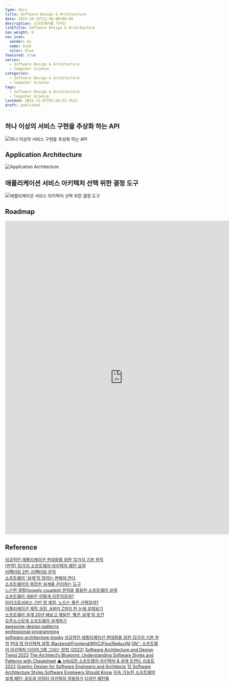 ```yaml
---
type: docs
title: Software Design & Architecture
date: 2023-10-15T12:46:00+09:00
description: 소프트웨어를 디자인
linkTitle: Software Design & Architecture
nav_weight: 6
nav_icon:
  vendor: bs
  name: book
  color: blue
featured: true
series:
  - Software Design & Architecture
  - Computer Science
categories:
  - Software Design & Architecture
  - Computer Science
tags:
  - Software Design & Architecture
  - Computer Science
lastmod: 2023-12-07T05:04:53.761Z
draft: published
---
```


## 하나 이상의 서비스 구현을 추상화 하는 API

![하나 이상의 서비스 구현을 추상화 하는 API](/computer-science/service-implementations.jpg "https://www.datanet.co.kr/news/articleView.html?idxno=179757")

## Application Architecture

![Application Architecture](/computer-science/service-architecture.jpg#center "https://www.datanet.co.kr/news/articleView.html?idxno=179757")

## 애플리케이션 서비스 아키텍처 선택 위한 결정 도구

![애플리케이션 서비스 아키텍처 선택 위한 결정 도구](/computer-science/179757_102967_289.jpg "https://www.datanet.co.kr/news/articleView.html?idxno=179757")

## Roadmap

<p align="center">
<iframe width="768" height="1024" src="https://roadmap.sh/software-design-architecture?s=652b754df43a58c923ce9d26" frameborder="0" allow="accelerometer; autoplay; encrypted-media; gyroscope; picture-in-picture" allowfullscreen></iframe>
</p>

## Reference

[성공적인 애플리케이션 현대화를 위한 12가지 기본 원칙](https://www.samsungsds.com/kr/insights/successful-application-modernization.html)  
[[번역] 10가지 소프트웨어 아키텍처 패턴 요약](https://mingrammer.com/translation-10-common-software-architectural-patterns-in-a-nutshell/)  
[리팩터링 2판: 리팩터링 원칙](https://jusths.tistory.com/182?category=941866)  
[소프트웨어 '설계'의 정의는 변해야 한다](https://yozm.wishket.com/magazine/detail/2307/)  
[소프트웨어의 복잡한 설계를 관리하는 도구](https://yozm.wishket.com/magazine/detail/1653/)  
[느슨한 결합(loosely coupled) 원칙을 활용한 소프트웨어 설계](https://yozm.wishket.com/magazine/detail/1926/)  
[소프트웨어 개발은 어떻게 이루어질까?](https://yozm.wishket.com/magazine/detail/566/)  
[마이크로서비스 기반 앱 제작, 노드는 좋은 선택일까?](https://yozm.wishket.com/magazine/detail/355/)  
[어플리케이션 제작 과정, A부터 Z까지 한 눈에 살펴보기](https://yozm.wishket.com/magazine/detail/237/)  
[소프트웨어 설계 20년 해보고 깨달은 '좋은 설계'의 조건](https://yozm.wishket.com/magazine/detail/1884/?utm_source=oneoneone)  
[오픈소스답게 소프트웨어 설계하기](https://techblog.lycorp.co.jp/ko/designing-software-like-an-open-source)  
[awesome-design-patterns](https://github.com/DovAmir/awesome-design-patterns)  
[professional-programming](https://github.com/charlax/professional-programming)  
[software-architecture-books](https://github.com/mhadidg/software-architecture-books)
[성공적인 애플리케이션 현대화를 위한 12가지 기본 원칙](https://www.samsungsds.com/kr/insights/successful-application-modernization.html?ref=codenary)
[현대 앱 아키텍쳐 설명 (Backend/Frontend/MVC/Flux/Redux/M](https://devocean.sk.com/blog/techBoardDetail.do?ID=164484&boardType=techBlog)
[GN⁺: 소프트웨어 아키텍처 다이어그램 그리는 방법 (2022)](https://news.hada.io/topic?id=11565)
[Software Architecture and Design Trend 2023](https://medium.com/@danielfoo/software-architecture-and-design-trend-2023-f55ecfbcfcc0)
[The Architect’s Blueprint: Understanding Software Styles and Patterns with Cheatsheet](https://medium.com/bytebytego-system-design-alliance/the-architects-blueprint-understanding-software-styles-and-patterns-with-cheatsheet-5c1f5fd55bbd)
[▲ InfoQ의 소프트웨어 아키텍처 & 설계 트렌드 리포트 2022](https://news.hada.io/topic?id=6337)
[Graphic Design for Software Engineers and Architects](https://betterprogramming.pub/graphic-design-for-software-engineers-and-architects-c616bb6c3366)
[12 Software Architecture Styles Software Engineers Should Know](https://medium.com/@xsronhou/12-software-architecture-styles-software-engineer-should-know-ee92e3b1f9ac)
[지속 가능한 소프트웨어 설계 패턴: 포트와 어댑터 아키텍처 적용하기](https://engineering.linecorp.com/ko/blog/port-and-adapter-architecture)
[디자인 패턴들](https://refactoring.guru/ko/design-patterns)
